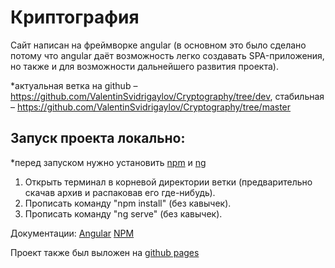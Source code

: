 # Криптография
Сайт написан на фреймворке angular (в основном это было сделано потому что angular даёт возможность легко создавать SPA-приложения, но также и для возможности дальнейшего развития проекта).

*актуальная ветка на github – https://github.com/ValentinSvidrigaylov/Cryptography/tree/dev, стабильная – https://github.com/ValentinSvidrigaylov/Cryptography/tree/master

## Запуск проекта локально:
*перед запуском нужно установить [npm](https://nodejs.org/en/download) и [ng](https://github.com/angular/angular-cli/releases)
1. Открыть терминал в корневой директории ветки (предварительно скачав архив и распаковав его где-нибудь).
2. Прописать команду "npm install" (без кавычек).
3. Прописать команду "ng serve" (без кавычек).

Документации:
[Angular](https://angular.io/docs)
[NPM](https://docs.npmjs.com/)

Проект также был выложен на [github pages](https://valentinsvidrigaylov.github.io/Cryptography/)
